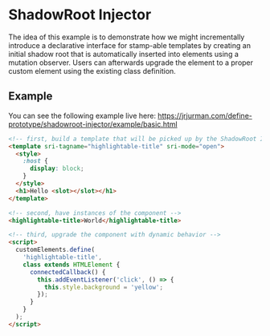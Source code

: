 # ShadowRoot Injector

The idea of this example is to demonstrate how we might incrementally introduce a declarative interface for stamp-able
templates by creating an initial shadow root that is automatically inserted into elements using a mutation observer.
Users can afterwards upgrade the element to a proper custom element using the existing class definition.

## Example

You can see the following example live here:
https://jrjurman.com/define-prototype/shadowroot-injector/example/basic.html

```html
<!-- first, build a template that will be picked up by the ShadowRoot Injector -->
<template sri-tagname="highlightable-title" sri-mode="open">
  <style>
    :host {
      display: block;
    }
  </style>
  <h1>Hello <slot></slot></h1>
</template>

<!-- second, have instances of the component -->
<highlightable-title>World</highlightable-title>

<!-- third, upgrade the component with dynamic behavior -->
<script>
  customElements.define(
    'highlightable-title',
    class extends HTMLElement {
      connectedCallback() {
        this.addEventListener('click', () => {
          this.style.background = 'yellow';
        });
      }
    }
  );
</script>
```

